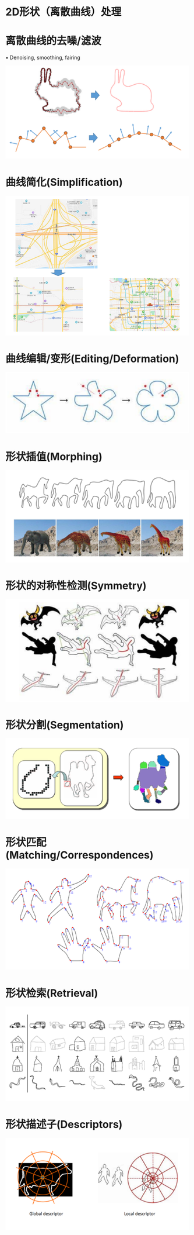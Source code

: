 # 2D形状（离散曲线）处理    
 


# 离散曲线的去噪/滤波    


• Denoising, smoothing, fairing     

![](../assets/离散31.png)     

# 曲线简化(Simplification)    

![](../assets/离散32.png)     

# 曲线编辑/变形(Editing/Deformation)     

![](../assets/离散33.png)     

# 形状插值(Morphing)     

![](../assets/离散34.png)     

# 形状的对称性检测(Symmetry)      

![](../assets/离散35.png)     


# 形状分割(Segmentation)      

![](../assets/离散36.png)     

# 形状匹配(Matching/Correspondences)        

![](../assets/离散37.png)     

# 形状检索(Retrieval)       

![](../assets/离散38.png)     

# 形状描述子(Descriptors)      

![](../assets/离散39.png)     


